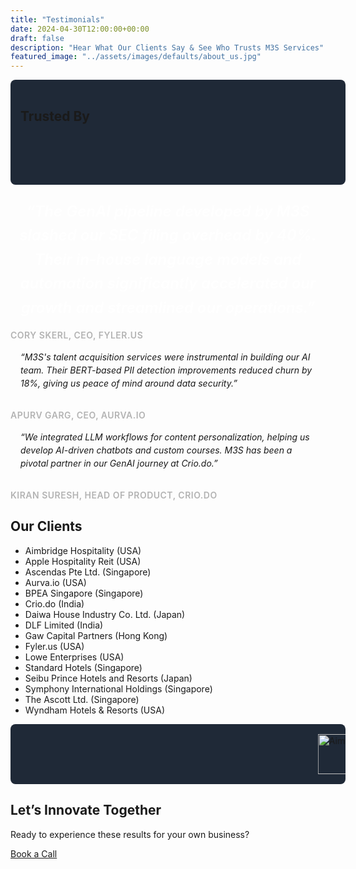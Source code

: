 ```yaml
---
title: "Testimonials"
date: 2024-04-30T12:00:00+00:00
draft: false
description: "Hear What Our Clients Say & See Who Trusts M3S Services"
featured_image: "../assets/images/defaults/about_us.jpg"
---
```


<style>
/* Marquee styles for the logo strip */
#marqueeContent {
  display: inline-flex;
  align-items: center;
  white-space: nowrap;
  animation: slideLeft 10s linear infinite;
}
@keyframes slideLeft {
  0%   { transform: translateX(100%); }
  100% { transform: translateX(-100%); }
}
.logo-link {
  margin-right: 3rem;
}

/* Larger quotes, optional snippet from previous example */
.featured-quote {
  font-size: 1.5rem;
  font-weight: 600;
  line-height: 1.6;
  margin-bottom: 1rem;
  color: #fff;
  text-align: center;
  font-style: italic;
}
.quote-box {
  background-color: rgba(255, 255, 255, 0.05);
  border-radius: 0.5rem;
  padding: 1rem;
  margin-bottom: 1rem;
  font-style: italic;
  line-height: 1.5;
}
.quote-author {
  display: block;
  margin-top: 0.5rem;
  font-size: 0.875rem;
  font-weight: 600;
  color: #b3b3b3;
  text-transform: uppercase;
  letter-spacing: 0.5px;
}
</style>

<style>
  /* Remove fixed height; let the container size to its contents */
  #marqueeContainer {
    position: relative;
    /* height: 80px;  <-- Removed this line */
    overflow: hidden;
    width: 100%;
    background-color: #1f2937; 
    border-radius: 0.5rem; 
    padding: 1rem;
  }
  
  #marqueeContent {
    display: inline-flex;
    align-items: center;
    white-space: nowrap;
    animation: slideLeft 15s linear infinite; /* Slower to see on mobile */
  }
  
  @keyframes slideLeft {
    0%   { transform: translateX(100%); }
    100% { transform: translateX(-100%); }
  }
  
  /* On hover (desktop), pause animation; optional for mobile */
  #marqueeContainer:hover #marqueeContent {
    animation-play-state: paused;
  }
  
  /* Adjust margin between logos */
  .logo-link {
    margin-right: 2rem;
    flex-shrink: 0; /* ensures logos don't shrink on small screens */
  }
  
  /* Scale logos slightly smaller for mobile if they feel too big */
  .logo-img {
    height: 64px;    /* or 4rem */
    width: auto;
    object-fit: contain;
  }
  </style>
  
  <section class="bg-section-dark py-8 sm:py-12 text-center">
    <div class="mx-auto max-w-7xl px-4 sm:px-6 lg:px-8">
      <!-- Container now uses an ID so we can style it with the updated CSS -->
      <div id="marqueeContainer" class="mx-auto my-4">
        <h2 class="text-2xl font-bold text-white mb-4">Trusted By</h2>
        <div id="marqueeContent">
          <!-- 1. Aimbridge Hospitality (USA) -->
          <a href="https://www.aimbridgehospitality.com" target="_blank" rel="noopener" class="logo-link">
            <img 
              src="https://m3sservices.s3.us-east-1.amazonaws.com/aimbridg.png"
              alt="Aimbridge Hospitality (USA)"
              class="logo-img"
            >
          </a>
          <!-- 2. Apple Hospitality Reit (USA) -->
          <a href="https://applehospitalityreit.com/" target="_blank" rel="noopener" class="logo-link">
            <img 
              src="https://m3sservices.s3.us-east-1.amazonaws.com/apple_hospitality.png"
              alt="Aimbridge Hospitality (USA)"
              class="logo-img"
            >
          </a>
          <!-- 3. Ascendas Pte Ltd. (Singapore) -->
          <a href="https://www.capitaland-ascendasreit.com/en/our-portfolio/singapore.html" target="_blank" rel="noopener" class="logo-link">
            <img 
              src="https://m3sservices.s3.us-east-1.amazonaws.com/ascendas.png"
              alt="Ascendas Pte Ltd. (Singapore)"
              class="logo-img"
            >
          </a>
          <!-- 4. Aurva.io (with invert filter example) -->
          <a style="filter: invert(100%);" href="https://aurva.io" target="_blank" rel="noopener" class="logo-link transition hover:opacity-80">
            <img 
              src="https://m3sservices.s3.us-east-1.amazonaws.com/aurva.png"
              alt="Aurva.io"
              class="logo-img"
            >
          </a>
          <!-- 5. BPEA Singapore (Singapore) -->
          <a style="filter: invert(100%);" href="https://www.bpea.com.sg/" target="_blank" rel="noopener" class="logo-link">
            <img 
              src="https://m3sservices.s3.us-east-1.amazonaws.com/bpea.png"
              alt="BPEA Singapore (Singapore)"
              class="logo-img"
            >
          </a>
          <!-- 6. Crio.do (with invert filter example) -->
          <a style="filter: invert(100%);" href="https://crio.do" target="_blank" rel="noopener" class="logo-link transition hover:opacity-100">
            <img 
              src="https://m3sservices.s3.us-east-1.amazonaws.com/crio_do.png"
              alt="Crio.do"
              class="logo-img"
            >
          </a>
          <!-- 7. Daiwa House Industry Co. Ltd. (Japan) -->
          <a href="https://www.daiwa-house.co.jp/en/index.html" target="_blank" rel="noopener" class="logo-link">
            <img 
              src="https://m3sservices.s3.us-east-1.amazonaws.com/daiwa_house.png"
              alt="Daiwa House Industry Co. Ltd. (Japan)"
              class="logo-img"
            >
          </a>
          <!-- 8. DLF Limited (India) -->
          <a href="https://www.dlf.in" target="_blank" rel="noopener" class="logo-link">
            <img 
              src="https://m3sservices.s3.us-east-1.amazonaws.com/dlf.png"
              alt="DLF Limited (India)"
              class="logo-img"
            >
          </a>
          <!-- 9. Gaw Capital Partners (Hong Kong) -->
          <a href="https://www.gawcapital.com" target="_blank" rel="noopener" class="logo-link">
            <img 
              src="https://m3sservices.s3.us-east-1.amazonaws.com/gaw.png"
              alt="Gaw Capital Partners (Hong Kong)"
              class="logo-img"
            >
          </a>
          <!-- 10. Fyler.us (invert example) -->
          <a style="filter: invert(100%);" href="https://fyler.us" target="_blank" rel="noopener" class="logo-link">
            <img 
              src="https://m3sservices.s3.us-east-1.amazonaws.com/fyler.png"
              alt="Fyler.us"
              class="logo-img"
            >
          </a>
          <!-- 11. Lowe Enterprises (USA) -->
          <a href="https://www.lowe-re.com" target="_blank" rel="noopener" class="logo-link">
            <img 
              src="https://m3sservices.s3.us-east-1.amazonaws.com/lowes.png"
              alt="Lowe Enterprises (USA)"
              class="logo-img"
            >
          </a>
          <!-- 12. Standard Hotels (Singapore) -->
          <a href="https://www.standardhotels.com" target="_blank" rel="noopener" class="logo-link">
            <img 
              src="https://m3sservices.s3.us-east-1.amazonaws.com/standard_hotels.png"
              alt="Standard Hotels (Singapore)"
              class="logo-img"
            >
          </a>
          <!-- 13. Seibu Prince Hotels and Resorts (Japan) -->
          <a href="https://www.princehotels.com" target="_blank" rel="noopener" class="logo-link">
            <img 
              src="https://m3sservices.s3.us-east-1.amazonaws.com/seibu_prince.png"
              alt="Seibu Prince Hotels and Resorts (Japan)"
              class="logo-img"
            >
          </a>
          <!-- 14. Symphony International Holdings (Singapore) -->
          <a href="https://www.symphonyasia.com" target="_blank" rel="noopener" class="logo-link">
            <img 
              src="https://m3sservices.s3.us-east-1.amazonaws.com/symphony.png"
              alt="Symphony International Holdings (Singapore)"
              class="logo-img"
            >
          </a>
          <!-- 15. Wyndham Hotels & Resorts (USA) -->
          <a href="https://www.wyndhamhotels.com" target="_blank" rel="noopener" class="logo-link">
            <img 
               src="https://m3sservices.s3.us-east-1.amazonaws.com/wyndham.png"
              alt="Wyndham Hotels & Resorts (USA)"
              class="logo-img"
            >
          </a>
        </div>
      </div>
    </div>
</section>
  


  <!-- Dynamic quotes in a multi-column grid (example from previous layout) -->
  <div class="grid grid-cols-1 md:grid-cols-2 gap-8 text-left">
    <!-- Featured quote spanning both columns -->
    <div class="md:col-span-2 bg-pink-600 bg-opacity-10 p-6 rounded-lg">
      <p class="featured-quote">
        “The GenAI pipeline developed by M3S slashed our SEC filing overhead by 40%. 
        Their in-house language models and automation significantly accelerated 
        our growth and streamlined our operations.”
      </p>
      <span class="quote-author text-center">Cory Skerl, CEO, Fyler.us</span>
    </div>
    <!-- Example smaller quotes side by side -->
    <div>
      <div class="quote-box">
        “M3S's talent acquisition services were instrumental in building our AI team. 
        Their BERT-based PII detection improvements reduced churn by 18%, 
        giving us peace of mind around data security.”
      </div>
      <span class="quote-author text-center">Apurv Garg, CEO, Aurva.io</span>
    </div>
    <div>
      <div class="quote-box">
        “We integrated LLM workflows for content personalization, 
        helping us develop AI-driven chatbots and custom courses. M3S 
        has been a pivotal partner in our GenAI journey at Crio.do.”
      </div>
      <span class="quote-author text-center">Kiran Suresh, Head of Product, Crio.do</span>
    </div>
    </div>
  </div>
  <!-- New: Additional references/partnerships list -->
  <div class="mb-12 text-left max-w-xl mx-auto text-gray-300">
    <h2 class="text-2xl font-bold text-center mb-4 text-white">Our Clients</h2>
    <ul class="list-disc list-inside space-y-1 text-center text-lg">
      <li>Aimbridge Hospitality (USA)</li>
      <li>Apple Hospitality Reit (USA)</li>
      <li>Ascendas Pte Ltd. (Singapore)</li>
      <li>Aurva.io (USA)</li>
      <li>BPEA Singapore (Singapore)</li>
      <li>Crio.do (India)</li>
      <li>Daiwa House Industry Co. Ltd. (Japan)</li>
      <li>DLF Limited (India)</li>
      <li>Gaw Capital Partners (Hong Kong)</li>
      <li>Fyler.us (USA)</li>
      <li>Lowe Enterprises (USA)</li>
      <li>Standard Hotels (Singapore)</li>
      <li>Seibu Prince Hotels and Resorts (Japan)</li>
      <li>Symphony International Holdings (Singapore)</li>
      <li>The Ascott Ltd. (Singapore)</li>
      <li>Wyndham Hotels & Resorts (USA)</li>
    </ul>
  </div>
</div>
</div>

<style>
  /* Remove fixed height; let the container size to its contents */
  #marqueeContainer {
    position: relative;
    /* height: 80px;  <-- Removed this line */
    overflow: hidden;
    width: 100%;
    background-color: #1f2937; 
    border-radius: 0.5rem; 
    padding: 1rem;
  }
  
  #marqueeContent {
    display: inline-flex;
    align-items: center;
    white-space: nowrap;
    animation: slideLeft 15s linear infinite; /* Slower to see on mobile */
  }
  
  @keyframes slideLeft {
    0%   { transform: translateX(100%); }
    100% { transform: translateX(-100%); }
  }
  
  /* On hover (desktop), pause animation; optional for mobile */
  #marqueeContainer:hover #marqueeContent {
    animation-play-state: paused;
  }
  
  /* Adjust margin between logos */
  .logo-link {
    margin-right: 2rem;
    flex-shrink: 0; /* ensures logos don't shrink on small screens */
  }
  
  /* Scale logos slightly smaller for mobile if they feel too big */
  .logo-img {
    height: 64px;    /* or 4rem */
    width: auto;
    object-fit: contain;
  }
  </style>
  
  <section class="bg-section-dark py-8 sm:py-12 text-center">
    <div class="mx-auto max-w-7xl px-4 sm:px-6 lg:px-8">
      <!-- Container now uses an ID so we can style it with the updated CSS -->
      <div id="marqueeContainer" class="mx-auto my-4">
                <div id="marqueeContent">
          <!-- 1. Aimbridge Hospitality (USA) -->
          <a href="https://www.aimbridgehospitality.com" target="_blank" rel="noopener" class="logo-link">
            <img 
              src="https://m3sservices.s3.us-east-1.amazonaws.com/aimbridg.png"
              alt="Aimbridge Hospitality (USA)"
              class="logo-img"
            >
          </a>
          <!-- 2. Apple Hospitality Reit (USA) -->
          <a href="https://applehospitalityreit.com/" target="_blank" rel="noopener" class="logo-link">
            <img 
              src="https://m3sservices.s3.us-east-1.amazonaws.com/apple_hospitality.png"
              alt="Aimbridge Hospitality (USA)"
              class="logo-img"
            >
          </a>
          <!-- 3. Ascendas Pte Ltd. (Singapore) -->
          <a href="https://www.capitaland-ascendasreit.com/en/our-portfolio/singapore.html" target="_blank" rel="noopener" class="logo-link">
            <img 
              src="https://m3sservices.s3.us-east-1.amazonaws.com/ascendas.png"
              alt="Ascendas Pte Ltd. (Singapore)"
              class="logo-img"
            >
          </a>
          <!-- 4. Aurva.io (with invert filter example) -->
          <a style="filter: invert(100%);" href="https://aurva.io" target="_blank" rel="noopener" class="logo-link transition hover:opacity-80">
            <img 
              src="https://m3sservices.s3.us-east-1.amazonaws.com/aurva.png"
              alt="Aurva.io"
              class="logo-img"
            >
          </a>
          <!-- 5. BPEA Singapore (Singapore) -->
          <a style="filter: invert(100%);" href="https://www.bpea.com.sg/" target="_blank" rel="noopener" class="logo-link">
            <img 
              src="https://m3sservices.s3.us-east-1.amazonaws.com/bpea.png"
              alt="BPEA Singapore (Singapore)"
              class="logo-img"
            >
          </a>
          <!-- 6. Crio.do (with invert filter example) -->
          <a style="filter: invert(100%);" href="https://crio.do" target="_blank" rel="noopener" class="logo-link transition hover:opacity-100">
            <img 
              src="https://m3sservices.s3.us-east-1.amazonaws.com/crio_do.png"
              alt="Crio.do"
              class="logo-img"
            >
          </a>
          <!-- 7. Daiwa House Industry Co. Ltd. (Japan) -->
          <a href="https://www.daiwa-house.co.jp/en/index.html" target="_blank" rel="noopener" class="logo-link">
            <img 
              src="https://m3sservices.s3.us-east-1.amazonaws.com/daiwa_house.png"
              alt="Daiwa House Industry Co. Ltd. (Japan)"
              class="logo-img"
            >
          </a>
          <!-- 8. DLF Limited (India) -->
          <a href="https://www.dlf.in" target="_blank" rel="noopener" class="logo-link">
            <img 
              src="https://m3sservices.s3.us-east-1.amazonaws.com/dlf.png"
              alt="DLF Limited (India)"
              class="logo-img"
            >
          </a>
          <!-- 9. Gaw Capital Partners (Hong Kong) -->
          <a href="https://www.gawcapital.com" target="_blank" rel="noopener" class="logo-link">
            <img 
              src="https://m3sservices.s3.us-east-1.amazonaws.com/gaw.png"
              alt="Gaw Capital Partners (Hong Kong)"
              class="logo-img"
            >
          </a>
          <!-- 10. Fyler.us (invert example) -->
          <a style="filter: invert(100%);" href="https://fyler.us" target="_blank" rel="noopener" class="logo-link">
            <img 
              src="https://m3sservices.s3.us-east-1.amazonaws.com/fyler.png"
              alt="Fyler.us"
              class="logo-img"
            >
          </a>
          <!-- 11. Lowe Enterprises (USA) -->
          <a href="https://www.lowe-re.com" target="_blank" rel="noopener" class="logo-link">
            <img 
              src="https://m3sservices.s3.us-east-1.amazonaws.com/lowes.png"
              alt="Lowe Enterprises (USA)"
              class="logo-img"
            >
          </a>
          <!-- 12. Standard Hotels (Singapore) -->
          <a href="https://www.standardhotels.com" target="_blank" rel="noopener" class="logo-link">
            <img 
              src="https://m3sservices.s3.us-east-1.amazonaws.com/standard_hotels.png"
              alt="Standard Hotels (Singapore)"
              class="logo-img"
            >
          </a>
          <!-- 13. Seibu Prince Hotels and Resorts (Japan) -->
          <a href="https://www.princehotels.com" target="_blank" rel="noopener" class="logo-link">
            <img 
              src="https://m3sservices.s3.us-east-1.amazonaws.com/seibu_prince.png"
              alt="Seibu Prince Hotels and Resorts (Japan)"
              class="logo-img"
            >
          </a>
          <!-- 14. Symphony International Holdings (Singapore) -->
          <a href="https://www.symphonyasia.com" target="_blank" rel="noopener" class="logo-link">
            <img 
              src="https://m3sservices.s3.us-east-1.amazonaws.com/symphony.png"
              alt="Symphony International Holdings (Singapore)"
              class="logo-img"
            >
          </a>
          <!-- 15. Wyndham Hotels & Resorts (USA) -->
          <a href="https://www.wyndhamhotels.com" target="_blank" rel="noopener" class="logo-link">
            <img 
               src="https://m3sservices.s3.us-east-1.amazonaws.com/wyndham.png"
              alt="Wyndham Hotels & Resorts (USA)"
              class="logo-img"
            >
          </a>
        </div>
      </div>
    </div>

<section class="bg-section-slight py-12 text-center">
  <div class="mx-auto max-w-3xl">
    <h2 class="text-2xl sm:text-3xl font-bold text-white">Let’s Innovate Together</h2>
    <p class="mt-3 text-gray-300">
      Ready to experience these results for your own business?
    </p>
    <div class="mt-8">
      <a
      href="https://cal.com/m3sservices/30min?month=2025-01&date=2025-01-27"
      target="_blank"
      rel="noopener"
      class="inline-block rounded-md bg-gradient-to-r from-pink-500 to-purple-500 
             px-6 py-3 text-sm font-semibold text-white transition 
             hover:from-purple-500 hover:to-pink-500 focus-visible:outline-none 
             focus-visible:ring-2 focus-visible:ring-pink-500 focus-visible:ring-offset-2"
    >
      Book a Call
    </a>
    </div>
  </div>
</section>